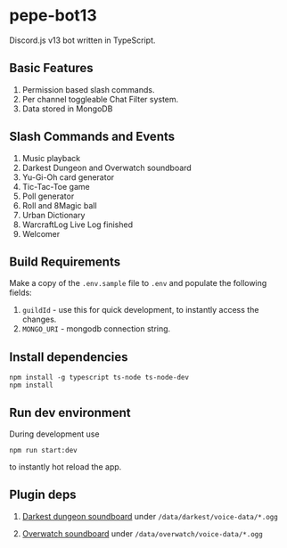 # pepe-bot13

Discord.js v13 bot written in TypeScript. 

## Basic Features

1. Permission based slash commands.
1. Per channel toggleable Chat Filter system.
1. Data stored in MongoDB

## Slash Commands and Events
1. Music playback
1. Darkest Dungeon and Overwatch soundboard
1. Yu-Gi-Oh card generator
1. Tic-Tac-Toe game
1. Poll generator
1. Roll and 8Magic ball
1. Urban Dictionary
1. WarcraftLog Live Log finished
1. Welcomer

## Build Requirements

Make a copy of the `.env.sample` file to `.env` and populate the following fields:
1. `guildId` - use this for quick development, to instantly access the changes.
1. `MONGO_URI` - mongodb connection string.

## Install dependencies

```
npm install -g typescript ts-node ts-node-dev
npm install
```

## Run dev environment

During development use
```
npm run start:dev
```
to instantly hot reload the app.


## Plugin deps

1. [Darkest dungeon soundboard](https://mega.nz/file/6IgDjbII#-L6pL18SDHOHN-wcb8gCmLReIox69xiT6Y6NDoTW8VA) under `/data/darkest/voice-data/*.ogg`

1. [Overwatch soundboard](https://mega.nz/file/KUh0XCSA#5qxDHW5DwwBficSaiXllsGmsYGjt82HgyYzeZvcj6rc) under `/data/overwatch/voice-data/*.ogg`
